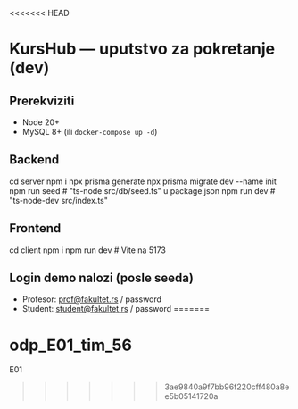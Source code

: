 <<<<<<< HEAD
# KursHub — uputstvo za pokretanje (dev)

## Prerekviziti
- Node 20+
- MySQL 8+ (ili `docker-compose up -d`)

## Backend
cd server
npm i
npx prisma generate
npx prisma migrate dev --name init
npm run seed  # "ts-node src/db/seed.ts" u package.json
npm run dev   # "ts-node-dev src/index.ts"

## Frontend
cd client
npm i
npm run dev   # Vite na 5173

## Login demo nalozi (posle seeda)
- Profesor: prof@fakultet.rs / password
- Student:  student@fakultet.rs / password
=======
# odp_E01_tim_56
E01
>>>>>>> 3ae9840a9f7bb96f220cff480a8ee5b05141720a
